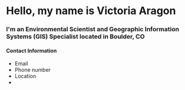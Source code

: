 # Hello, my name is Victoria Aragon

### I'm an Environmental Scientist and Geographic Information Systems (GIS) Specialist located in Boulder, CO

#### Contact Information
* Email
* Phone number
* Location
* 
